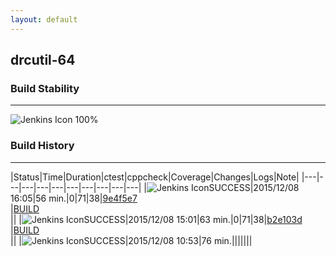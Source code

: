 ```yaml
---
layout: default
---
```

## drcutil-64
### Build Stability
___
![Jenkins Icon](http://jenkinshrg.github.io/images/48x48/health-80plus.png)
100%
  
### Build History
___
|Status|Time|Duration|<span class='badge'>ctest</span>|<span class='badge'>cppcheck</span>|Coverage|Changes|Logs|Note|
|---|---|---|---|---|---|---|---|---|---|
|![Jenkins Icon](http://jenkinshrg.github.io/images/24x24/blue.png)SUCCESS|2015/12/08 16:05|56 min.|0|71|38|[9e4f5e7](https://github.com/jrl-umi3218/hmc2/commit/9e4f5e7)<br>|[BUILD](https://drive.google.com/file/d/0B54sHwaxmuM4NGw5S09ocUR0QnM/view?usp=drivesdk)<br>||
|![Jenkins Icon](http://jenkinshrg.github.io/images/24x24/blue.png)SUCCESS|2015/12/08 15:01|63 min.|0|71|38|[b2e103d](https://github.com/jrl-umi3218/hmc2/commit/b2e103d)<br>|[BUILD](https://drive.google.com/file/d/0B54sHwaxmuM4MTZDemM5ck9TRUE/view?usp=drivesdk)<br>||
|![Jenkins Icon](http://jenkinshrg.github.io/images/24x24/blue.png)SUCCESS|2015/12/08 10:53|76 min.|||||||

